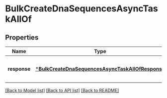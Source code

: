 # BulkCreateDnaSequencesAsyncTaskAllOf


## Properties
Name | Type | Description | Notes
------------ | ------------- | ------------- | -------------
**response** | [***BulkCreateDnaSequencesAsyncTaskAllOfResponse**](BulkCreateDnaSequencesAsyncTaskAllOfResponse.md) |  | [optional] [default to nothing]


[[Back to Model list]](../README.md#models) [[Back to API list]](../README.md#api-endpoints) [[Back to README]](../README.md)


